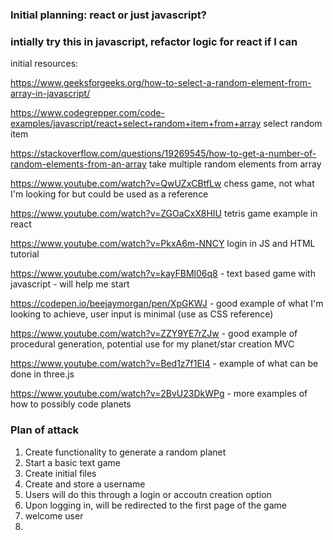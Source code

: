 ### Initial planning: react or just javascript?

<!-- ### attempt to do this in react -->

### intially try this in javascript, refactor logic for react if I can

initial resources:

https://www.geeksforgeeks.org/how-to-select-a-random-element-from-array-in-javascript/

https://www.codegrepper.com/code-examples/javascript/react+select+random+item+from+array select random item

https://stackoverflow.com/questions/19269545/how-to-get-a-number-of-random-elements-from-an-array take multiple random elements from array

https://www.youtube.com/watch?v=QwUZxCBtfLw chess game, not what I'm looking for but could be used as a reference

https://www.youtube.com/watch?v=ZGOaCxX8HIU tetris game example in react

https://www.youtube.com/watch?v=PkxA6m-NNCY login in JS and HTML tutorial

https://www.youtube.com/watch?v=kayFBMl06q8 - text based game with javascript - will help me start

https://codepen.io/beejaymorgan/pen/XpGKWJ - good example of what I'm looking to achieve, user input is minimal (use as CSS reference)

https://www.youtube.com/watch?v=ZZY9YE7rZJw - good example of procedural generation, potential use for my planet/star creation MVC

https://www.youtube.com/watch?v=Bed1z7f1EI4 -  example of what can be done in three.js

https://www.youtube.com/watch?v=2BvU23DkWPg -  more examples of how to possibly code planets
### Plan of attack


1. Create functionality to generate a random planet 
2. Start a basic text game
3. Create initial files
4. Create and store a username
5. Users will do this through a login or accoutn creation option
6. Upon logging in, will be redirected to the first page of the game
7. welcome user
8. 
